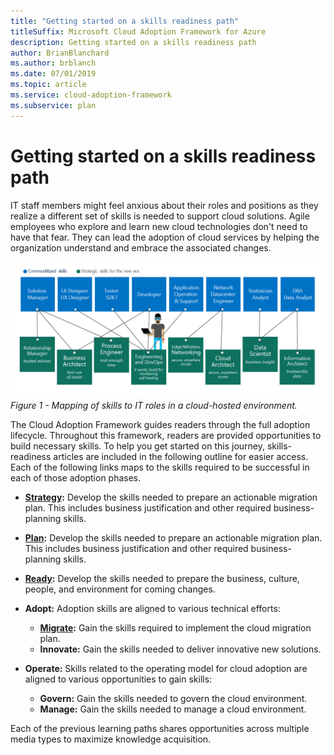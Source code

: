 ```yaml
---
title: "Getting started on a skills readiness path"
titleSuffix: Microsoft Cloud Adoption Framework for Azure
description: Getting started on a skills readiness path
author: BrianBlanchard
ms.author: brblanch
ms.date: 07/01/2019
ms.topic: article
ms.service: cloud-adoption-framework
ms.subservice: plan
---
```


# Getting started on a skills readiness path

IT staff members might feel anxious about their roles and positions as they realize a different set of skills is needed to support cloud solutions. Agile employees who explore and learn new cloud technologies don't need to have that fear. They can lead the adoption of cloud services by helping the organization understand and embrace the associated changes.

![Mapping of skills to IT roles in a cloud hosted environment](../_images/skills-guidance.png)
*Figure 1 - Mapping of skills to IT roles in a cloud-hosted environment.*

The Cloud Adoption Framework guides readers through the full adoption lifecycle. Throughout this framework, readers are provided opportunities to build necessary skills. To help you get started on this journey, skills-readiness articles are included in the following outline for easier access. Each of the following links maps to the skills required to be successful in each of those adoption phases.

- **[Strategy](../strategy/suggested-skills.md):** Develop the skills needed to prepare an actionable migration plan. This includes business justification and other required business-planning skills.
- **[Plan](./suggested-skills.md):** Develop the skills needed to prepare an actionable migration plan. This includes business justification and other required business-planning skills.
- **[Ready](../ready/suggested-skills.md):** Develop the skills needed to prepare the business, culture, people, and environment for coming changes.

- **Adopt:** Adoption skills are aligned to various technical efforts:
  - **[Migrate](../migrate/expanded-scope/suggested-skills.md):** Gain the skills required to implement the cloud migration plan.
  - **Innovate:** Gain the skills needed to deliver innovative new solutions.

- **Operate:** Skills related to the operating model for cloud adoption are aligned to various opportunities to gain skills:
  - **Govern:** Gain the skills needed to govern the cloud environment.
  - **Manage:** Gain the skills needed to manage a cloud environment.

Each of the previous learning paths shares opportunities across multiple media types to maximize knowledge acquisition.
